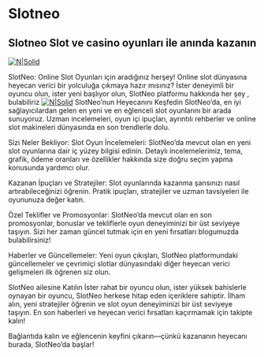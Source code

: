 # Slotneo
## Slotneo Slot ve casino oyunları ile anında kazanın

[![N|Solid](https://i0.wp.com/slot-neo.com/wp-content/uploads/2025/01/TR-4.png)](https://1slotneo.com)

SlotNeo: Online Slot Oyunları için aradığınız herşey!
Online slot dünyasına heyecan verici bir yolculuğa çıkmaya hazır mısınız? İster deneyimli bir oyuncu olun, ister yeni başlıyor olun, SlotNeo platformu hakkında her şey , bulabiliriz
[![N|Solid](https://i0.wp.com/slot-neo.com/wp-content/uploads/2025/01/Slot-white-1-e1738582451409.jpg)](https://1slotneo.com)
SlotNeo’nun Heyecanını Keşfedin
SlotNeo’da, en iyi sağlayıcılardan gelen en yeni ve en eğlenceli slot oyunlarını bir arada sunuyoruz. Uzman incelemeleri, oyun içi ipuçları, ayrıntılı rehberler ve online slot makineleri dünyasında en son trendlerle dolu.

Sizi Neler Bekliyor:
Slot Oyun İncelemeleri: SlotNeo’da mevcut olan en yeni slot oyunlarına dair iç yüzey bilgisi edinin. Detaylı incelemelerimiz, tema, grafik, ödeme oranları ve özellikler hakkında size doğru seçim yapma konusunda yardımcı olur.

Kazanan İpuçları ve Stratejiler: Slot oyunlarında kazanma şansınızı nasıl artırabileceğinizi öğrenin. Pratik ipuçları, stratejiler ve uzman tavsiyeleri ile oyununuza değer katın.

Özel Teklifler ve Promosyonlar: SlotNeo’da mevcut olan en son promosyonlar, bonuslar ve tekliflerle oyun deneyiminizi bir üst seviyeye taşıyın. Sizi her zaman güncel tutmak için en yeni fırsatları blogumuzda bulabilirsiniz!

Haberler ve Güncellemeler: Yeni oyun çıkışları, SlotNeo platformundaki güncellemeler ve çevrimiçi slotlar dünyasındaki diğer heyecan verici gelişmeleri ilk öğrenen siz olun.

SlotNeo ailesine Katılın
İster rahat bir oyuncu olun, ister yüksek bahislerle oynayan bir oyuncu, SlotNeo herkese hitap eden içeriklere sahiptir. İlham alın, yeni stratejiler öğrenin ve slot oyun deneyiminizi bir üst seviyeye taşıyın. En son haberleri ve heyecan verici fırsatları kaçırmamak için takipte kalın!

Bağlantıda kalın ve eğlencenin keyfini çıkarın—çünkü kazananın heyecanı burada, SlotNeo’da başlar!
